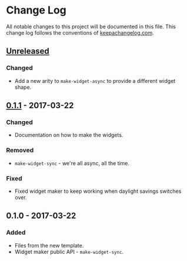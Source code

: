 # Change Log
All notable changes to this project will be documented in this file. This change log follows the conventions of [keepachangelog.com](http://keepachangelog.com/).

## [Unreleased]
### Changed
- Add a new arity to `make-widget-async` to provide a different widget shape.

## [0.1.1] - 2017-03-22
### Changed
- Documentation on how to make the widgets.

### Removed
- `make-widget-sync` - we're all async, all the time.

### Fixed
- Fixed widget maker to keep working when daylight savings switches over.

## 0.1.0 - 2017-03-22
### Added
- Files from the new template.
- Widget maker public API - `make-widget-sync`.

[Unreleased]: https://github.com/your-name/parkers-api/compare/0.1.1...HEAD
[0.1.1]: https://github.com/your-name/parkers-api/compare/0.1.0...0.1.1
